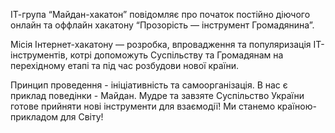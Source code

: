 ІТ-група “Майдан-хакатон” повідомляє про початок постійно
діючого онлайн та оффлайн хакатону “Прозорість — інструмент Громадянина”.

Місія Інтернет-хакатону — розробка, впровадження та популяризація ІТ-інструментів,
котрі допоможуть Суспільству та Громадянам на перехідному етапі та під час розбудови нової країни.

Принцип проведення - ініціативність та самоорганізація.
В нас є приклад поведінки - Майдан.
Мудре та завзяте Суспільство України готове прийняти нові інструменти для взаємодії!
Ми станемо країною-прикладом для Світу!
